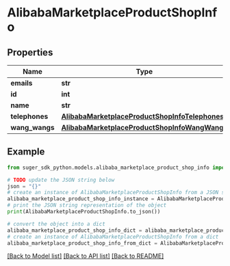 # AlibabaMarketplaceProductShopInfo


## Properties

Name | Type | Description | Notes
------------ | ------------- | ------------- | -------------
**emails** | **str** |  | [optional] 
**id** | **int** |  | [optional] 
**name** | **str** |  | [optional] 
**telephones** | [**AlibabaMarketplaceProductShopInfoTelephones**](AlibabaMarketplaceProductShopInfoTelephones.md) |  | [optional] 
**wang_wangs** | [**AlibabaMarketplaceProductShopInfoWangWangs**](AlibabaMarketplaceProductShopInfoWangWangs.md) |  | [optional] 

## Example

```python
from suger_sdk_python.models.alibaba_marketplace_product_shop_info import AlibabaMarketplaceProductShopInfo

# TODO update the JSON string below
json = "{}"
# create an instance of AlibabaMarketplaceProductShopInfo from a JSON string
alibaba_marketplace_product_shop_info_instance = AlibabaMarketplaceProductShopInfo.from_json(json)
# print the JSON string representation of the object
print(AlibabaMarketplaceProductShopInfo.to_json())

# convert the object into a dict
alibaba_marketplace_product_shop_info_dict = alibaba_marketplace_product_shop_info_instance.to_dict()
# create an instance of AlibabaMarketplaceProductShopInfo from a dict
alibaba_marketplace_product_shop_info_from_dict = AlibabaMarketplaceProductShopInfo.from_dict(alibaba_marketplace_product_shop_info_dict)
```
[[Back to Model list]](../README.md#documentation-for-models) [[Back to API list]](../README.md#documentation-for-api-endpoints) [[Back to README]](../README.md)


